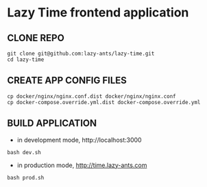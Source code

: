 # Lazy Time frontend application

## CLONE REPO

```
git clone git@github.com:lazy-ants/lazy-time.git
cd lazy-time
```

## CREATE APP CONFIG FILES

```
cp docker/nginx/nginx.conf.dist docker/nginx/nginx.conf
cp docker-compose.override.yml.dist docker-compose.override.yml
```

## BUILD APPLICATION

- in development mode, http://localhost:3000

```
bash dev.sh
```

- in production mode, http://time.lazy-ants.com

```
bash prod.sh
```

